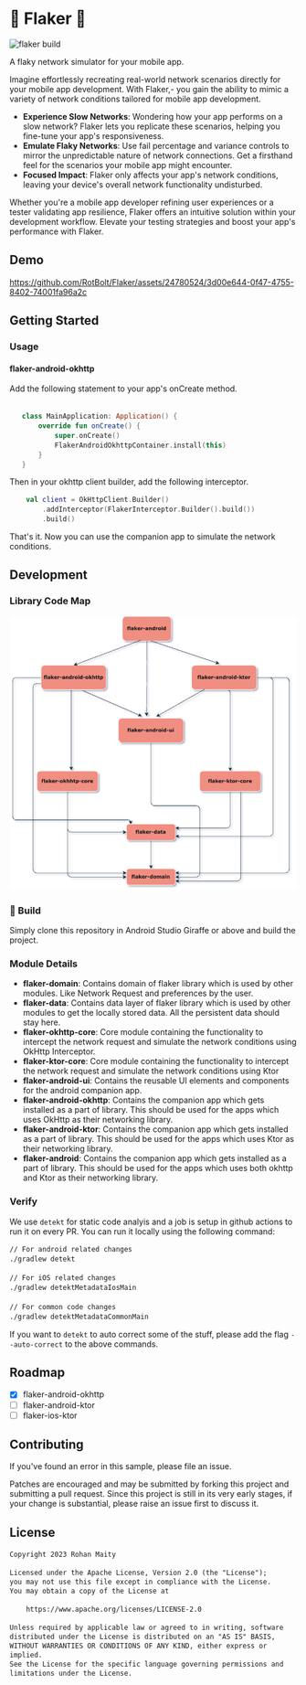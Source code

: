 # :construction: Flaker :construction:
![flaker build](https://github.com/rotbolt/flaker/actions/workflows/flaker-ci.yml/badge.svg)


A flaky network simulator for your mobile app.

Imagine effortlessly recreating real-world network scenarios directly for your mobile app development. With Flaker,-  you gain the ability to mimic a variety of network conditions tailored for mobile app development. 
- **Experience Slow Networks**: Wondering how your app performs on a slow network? Flaker lets you replicate these scenarios, helping you fine-tune your app's responsiveness. 
- **Emulate Flaky Networks**: Use fail percentage and variance controls to mirror the unpredictable nature of network connections. Get a firsthand feel for the scenarios your mobile app might encounter. 
- **Focused Impact**: Flaker only affects your app's network conditions, leaving your device's overall network functionality undisturbed.

Whether you're a mobile app developer refining user experiences or a tester validating app resilience, Flaker offers an intuitive solution within your development workflow. Elevate your testing strategies and boost your app's performance with Flaker.

## Demo

https://github.com/RotBolt/Flaker/assets/24780524/3d00e644-0f47-4755-8402-74001fa96a2c


## Getting Started

### Usage

#### flaker-android-okhttp
Add the following statement to your app's onCreate method.
```kotlin   

   class MainApplication: Application() {
       override fun onCreate() {
           super.onCreate()
           FlakerAndroidOkhttpContainer.install(this)
       }
   }
```

Then in your okhttp client builder, add the following interceptor.
```kotlin
    val client = OkHttpClient.Builder()
        .addInterceptor(FlakerInterceptor.Builder().build())
        .build()
```

That's it. Now you can use the companion app to simulate the network conditions.

## Development

### Library Code Map
![library-code-map.png](docs/assets/library-code-map.png)


### :hammer: Build
 Simply clone this repository in Android Studio Giraffe or above and build the project.

### Module Details
- **flaker-domain**: Contains domain of flaker library which is used by other modules. Like Network Request and preferences by the user.
- **flaker-data**: Contains data layer of flaker library which is used by other modules to get the locally stored data. All the persistent data should stay here.
- **flaker-okhttp-core**: Core module containing the functionality to intercept the network request and simulate the network conditions using OkHttp Interceptor.
- **flaker-ktor-core**: Core module containing the functionality to intercept the network request and simulate the network conditions using Ktor
- **flaker-android-ui**: Contains the reusable UI elements and components for the android companion app.
- **flaker-android-okhttp**: Contains the companion app which gets installed as a part of library. This should be used for the apps which uses OkHttp as their networking library.
- **flaker-android-ktor**: Contains the companion app which gets installed as a part of library. This should be used for the apps which uses Ktor as their networking library.
- **flaker-android**: Contains the companion app which gets installed as a part of library. This should be used for the apps which uses both okhttp and Ktor as their networking library.

### Verify
We use `detekt` for static code analyis and a job is setup in github actions to run it on every PR. You can run it locally using the following command:
```bash
// For android related changes
./gradlew detekt

// For iOS related changes
./gradlew detektMetadataIosMain

// For common code changes
./gradlew detektMetadataCommonMain
```

If you want to `detekt` to auto correct some of the stuff, please add the flag `--auto-correct` to the above commands.


## Roadmap
- [x] flaker-android-okhttp
- [ ] flaker-android-ktor
- [ ] flaker-ios-ktor

## Contributing
If you've found an error in this sample, please file an issue.

Patches are encouraged and may be submitted by forking this project and submitting a pull request. Since this project is still in its very early stages, if your change is substantial, please raise an issue first to discuss it.

## License
```
Copyright 2023 Rohan Maity

Licensed under the Apache License, Version 2.0 (the "License");
you may not use this file except in compliance with the License.
You may obtain a copy of the License at

    https://www.apache.org/licenses/LICENSE-2.0

Unless required by applicable law or agreed to in writing, software
distributed under the License is distributed on an "AS IS" BASIS,
WITHOUT WARRANTIES OR CONDITIONS OF ANY KIND, either express or implied.
See the License for the specific language governing permissions and
limitations under the License.
```
